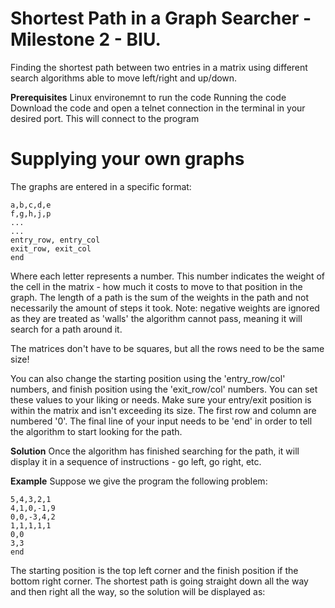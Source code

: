 # Shortest Path in a Graph Searcher - Milestone 2 - BIU.

Finding the shortest path between two entries in a matrix using different search algorithms able to move left/right and up/down.

**Prerequisites**
Linux environemnt to run the code
Running the code
Download the code and open a telnet connection in the terminal in your desired port. This will connect to the program

# Supplying your own graphs
The graphs are entered in a specific format:
```
a,b,c,d,e
f,g,h,j,p
...
...
entry_row, entry_col
exit_row, exit_col
end
```
Where each letter represents a number. This number indicates the weight of the cell in the matrix - how much it costs to move to that position in the graph. The length of a path is the sum of the weights in the path and not necessarily the amount of steps it took.
Note: negative weights are ignored as they are treated as 'walls' the algorithm cannot pass, meaning it will search for a path around it.

The matrices don't have to be squares, but all the rows need to be the same size!

You can also change the starting position using the 'entry_row/col' numbers, and finish position using the 'exit_row/col' numbers. You can set these values to your liking or needs. Make sure your entry/exit position is within the matrix and isn't exceeding its size. The first row and column are numbered '0'.
The final line of your input needs to be 'end' in order to tell the algorithm to start looking for the path.

**Solution**
Once the algorithm has finished searching for the path, it will display it in a sequence of instructions - go left, go right, etc.

**Example**
Suppose we give the program the following problem:
```
5,4,3,2,1
4,1,0,-1,9
0,0,-3,4,2
1,1,1,1,1
0,0
3,3
end
```
The starting position is the top left corner and the finish position if the bottom right corner. The shortest path is going straight down all the way and then right all the way, so the solution will be displayed as:
